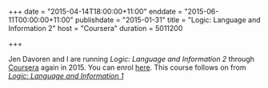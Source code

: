 +++
date = "2015-04-14T18:00:00+11:00"
enddate = "2015-06-11T00:00:00+11:00"
publishdate = "2015-01-31"
title = "Logic: Language and Information 2"
host = "Coursera"
duration = 5011200


+++

Jen Davoren and I are running _Logic: Language and Information 2_ through [Coursera](http://coursera.org) again in 2015. You can enrol [here](https://www.coursera.org/course/logic2). This course follows on from _[Logic: Language and Information 1](https://www.coursera.org/course/logic1)_